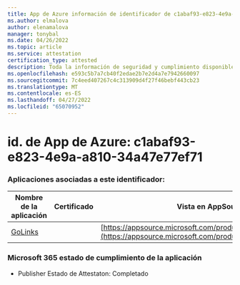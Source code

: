 ```yaml
---
title: App de Azure información de identificador de c1abaf93-e823-4e9a-a810-34a47e77ef71
ms.author: elmalova
author: elenamalova
manager: tonybal
ms.date: 04/26/2022
ms.topic: article
ms.service: attestation
certification_type: attested
description: Toda la información de seguridad y cumplimiento disponible para c1abaf93-e823-4e9a-a810-34a47e77ef71.
ms.openlocfilehash: e593c5b7a7cb40f2edae2b7e2d4a7e7942660097
ms.sourcegitcommit: 7c4eed407267c4c313909d4f27f46bebf443cb23
ms.translationtype: MT
ms.contentlocale: es-ES
ms.lasthandoff: 04/27/2022
ms.locfileid: "65070952"
---
```

# <a name="azure-app-id-c1abaf93-e823-4e9a-a810-34a47e77ef71"></a>id. de App de Azure: c1abaf93-e823-4e9a-a810-34a47e77ef71


### <a name="apps-associated-with-this-id"></a>Aplicaciones asociadas a este identificador:
| **Nombre de la aplicación** | **Certificado** | **Vista en AppSource** |
|--------------|---------------|-----------------------|
| [GoLinks](../forward/WA200003853.md) |  | [https://appsource.microsoft.com/product/office/WA200003853](https://appsource.microsoft.com/product/office/WA200003853) |

### <a name="microsoft-365-app-compliance-status"></a>Microsoft 365 estado de cumplimiento de la aplicación
- Publisher Estado de Attestaton: Completado
